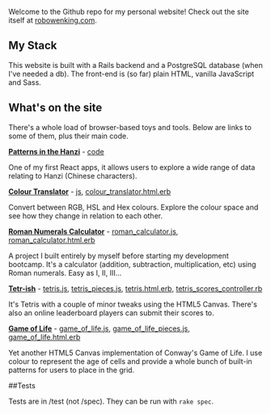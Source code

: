  Welcome to the Github repo for my personal website! Check out the site itself at [robowenking.com](http://www.robowenking.com).

## My Stack

This website is built with a Rails backend and a PostgreSQL database (when I've needed a db). The front-end is (so far) plain HTML, vanilla JavaScript and Sass.

## What's on the site

There's a whole load of browser-based toys and tools. Below are links to some of them, plus their main code.

[**Patterns in the Hanzi**](http://www.robowenking.com/hanzi_patterns) - [code](https://github.com/RobOwenKing/react_hanzi_patterns)

One of my first React apps, it allows users to explore a wide range of data relating to Hanzi (Chinese characters).

[**Colour Translator**](http://www.robowenking.com/colour_translator) - [js](https://github.com/RobOwenKing/personal_site/tree/master/app/javascript/packs/projects/colour_translator), [colour_translator.html.erb](https://github.com/RobOwenKing/personal_site/blob/master/app/views/projects/colour_translator.html.erb)

Convert between RGB, HSL and Hex colours. Explore the colour space and see how they change in relation to each other.

[**Roman Numerals Calculator**](http://www.robowenking.com/roman_calculator) - [roman_calculator.js](https://github.com/RobOwenKing/personal_site/blob/master/app/javascript/packs/projects/roman_calculator.js), [roman_calculator.html.erb](https://github.com/RobOwenKing/personal_site/blob/master/app/views/projects/roman_calculator.html.erb)

A project I built entirely by myself before starting my development bootcamp. It's a calculator (addition, subtraction, multiplication, etc) using Roman numerals. Easy as I, II, III...

[**Tetr-ish**](http://www.robowenking.com/tetris) - [tetris.js](https://github.com/RobOwenKing/personal_site/blob/master/app/javascript/packs/projects/tetris.js), [tetris_pieces.js](https://github.com/RobOwenKing/personal_site/blob/master/app/javascript/packs/projects/tetris_pieces.js), [tetris.html.erb](https://github.com/RobOwenKing/personal_site/blob/master/app/views/projects/tetris.html.erb), [tetris_scores_controller.rb](https://github.com/RobOwenKing/personal_site/blob/master/app/controllers/tetris_scores_controller.rb)

It's Tetris with a couple of minor tweaks using the HTML5 Canvas. There's also an online leaderboard players can submit their scores to.

[**Game of Life**](http://www.robowenking.com/game_of_life) - [game_of_life.js](https://github.com/RobOwenKing/personal_site/blob/master/app/javascript/packs/projects/game_of_life.js), [game_of_life_pieces.js](https://github.com/RobOwenKing/personal_site/blob/master/app/javascript/packs/projects/game_of_life_pieces.js), [game_of_life.html.erb](https://github.com/RobOwenKing/personal_site/blob/master/app/views/projects/game_of_life.html.erb)

Yet another HTML5 Canvas implementation of Conway's Game of Life. I use colour to represent the age of cells and provide a whole bunch of built-in patterns for users to place in the grid.

##Tests

Tests are in /test (not /spec). They can be run with  `rake spec`.
